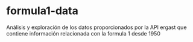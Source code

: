 # formula1-data
Análisis y exploración de los datos proporcionados por la API ergast que contiene información relacionada con la formula 1 desde 1950
